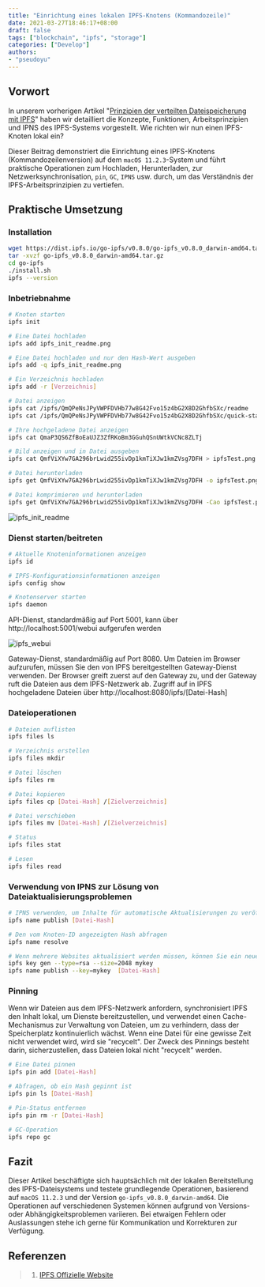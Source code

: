 ```yaml
---
title: "Einrichtung eines lokalen IPFS-Knotens (Kommandozeile)"
date: 2021-03-27T18:46:17+08:00
draft: false
tags: ["blockchain", "ipfs", "storage"]
categories: ["Develop"]
authors:
- "pseudoyu"
---
```


## Vorwort

In unserem vorherigen Artikel "[Prinzipien der verteilten Dateispeicherung mit IPFS](https://www.pseudoyu.com/en/2021/03/25/blockchain_ipfs_structure/)" haben wir detailliert die Konzepte, Funktionen, Arbeitsprinzipien und IPNS des IPFS-Systems vorgestellt. Wie richten wir nun einen IPFS-Knoten lokal ein?

Dieser Beitrag demonstriert die Einrichtung eines IPFS-Knotens (Kommandozeilenversion) auf dem `macOS 11.2.3`-System und führt praktische Operationen zum Hochladen, Herunterladen, zur Netzwerksynchronisation, `pin`, `GC`, `IPNS` usw. durch, um das Verständnis der IPFS-Arbeitsprinzipien zu vertiefen.

## Praktische Umsetzung

### Installation

```sh
wget https://dist.ipfs.io/go-ipfs/v0.8.0/go-ipfs_v0.8.0_darwin-amd64.tar.gz
tar -xvzf go-ipfs_v0.8.0_darwin-amd64.tar.gz
cd go-ipfs
./install.sh
ipfs --version
```

### Inbetriebnahme

```sh
# Knoten starten
ipfs init

# Eine Datei hochladen
ipfs add ipfs_init_readme.png

# Eine Datei hochladen und nur den Hash-Wert ausgeben
ipfs add -q ipfs_init_readme.png

# Ein Verzeichnis hochladen
ipfs add -r [Verzeichnis]

# Datei anzeigen
ipfs cat /ipfs/QmQPeNsJPyVWPFDVHb77w8G42Fvo15z4bG2X8D2GhfbSXc/readme
ipfs cat /ipfs/QmQPeNsJPyVWPFDVHb77w8G42Fvo15z4bG2X8D2GhfbSXc/quick-start

# Ihre hochgeladene Datei anzeigen
ipfs cat QmaP3QS6ZfBoEaUJZ3ZfRKoBm3GGuhQSnUWtkVCNc8ZLTj

# Bild anzeigen und in Datei ausgeben
ipfs cat QmfViXYw7GA296brLwid255ivDp1kmTiXJw1kmZVsg7DFH > ipfsTest.png

# Datei herunterladen
ipfs get QmfViXYw7GA296brLwid255ivDp1kmTiXJw1kmZVsg7DFH -o ipfsTest.png

# Datei komprimieren und herunterladen
ipfs get QmfViXYw7GA296brLwid255ivDp1kmTiXJw1kmZVsg7DFH -Cao ipfsTest.png
```

![ipfs_init_readme](https://image.pseudoyu.com/images/ipfs_init_readme.png)

### Dienst starten/beitreten

```sh
# Aktuelle Knoteninformationen anzeigen
ipfs id

# IPFS-Konfigurationsinformationen anzeigen
ipfs config show

# Knotenserver starten
ipfs daemon
```

API-Dienst, standardmäßig auf Port 5001, kann über http://localhost:5001/webui aufgerufen werden

![ipfs_webui](https://image.pseudoyu.com/images/ipfs_webui.png)

Gateway-Dienst, standardmäßig auf Port 8080. Um Dateien im Browser aufzurufen, müssen Sie den von IPFS bereitgestellten Gateway-Dienst verwenden. Der Browser greift zuerst auf den Gateway zu, und der Gateway ruft die Dateien aus dem IPFS-Netzwerk ab. Zugriff auf in IPFS hochgeladene Dateien über http://localhost:8080/ipfs/[Datei-Hash]

### Dateioperationen

```sh
# Dateien auflisten
ipfs files ls

# Verzeichnis erstellen
ipfs files mkdir

# Datei löschen
ipfs files rm

# Datei kopieren
ipfs files cp [Datei-Hash] /[Zielverzeichnis]

# Datei verschieben
ipfs files mv [Datei-Hash] /[Zielverzeichnis]

# Status
ipfs files stat

# Lesen
ipfs files read
```

### Verwendung von IPNS zur Lösung von Dateiaktualisierungsproblemen

```sh
# IPNS verwenden, um Inhalte für automatische Aktualisierungen zu veröffentlichen
ipfs name publish [Datei-Hash]

# Den vom Knoten-ID angezeigten Hash abfragen
ipfs name resolve

# Wenn mehrere Websites aktualisiert werden müssen, können Sie ein neues Schlüsselpaar generieren und mit dem neuen Schlüssel veröffentlichen
ipfs key gen --type=rsa --size=2048 mykey
ipfs name publish --key=mykey  [Datei-Hash]
```

### Pinning

Wenn wir Dateien aus dem IPFS-Netzwerk anfordern, synchronisiert IPFS den Inhalt lokal, um Dienste bereitzustellen, und verwendet einen Cache-Mechanismus zur Verwaltung von Dateien, um zu verhindern, dass der Speicherplatz kontinuierlich wächst. Wenn eine Datei für eine gewisse Zeit nicht verwendet wird, wird sie "recycelt". Der Zweck des Pinnings besteht darin, sicherzustellen, dass Dateien lokal nicht "recycelt" werden.

```sh
# Eine Datei pinnen
ipfs pin add [Datei-Hash]

# Abfragen, ob ein Hash gepinnt ist
ipfs pin ls [Datei-Hash]

# Pin-Status entfernen
ipfs pin rm -r [Datei-Hash]

# GC-Operation
ipfs repo gc
```

## Fazit

Dieser Artikel beschäftigte sich hauptsächlich mit der lokalen Bereitstellung des IPFS-Dateisystems und testete grundlegende Operationen, basierend auf `macOS 11.2.3` und der Version `go-ipfs_v0.8.0_darwin-amd64`. Die Operationen auf verschiedenen Systemen können aufgrund von Versions- oder Abhängigkeitsproblemen variieren. Bei etwaigen Fehlern oder Auslassungen stehe ich gerne für Kommunikation und Korrekturen zur Verfügung.

## Referenzen

> 1. [IPFS Offizielle Website](https://ipfs.io)